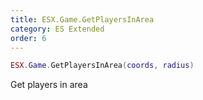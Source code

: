 ```yaml
---
title: ESX.Game.GetPlayersInArea
category: ES Extended
order: 6
---
```


```lua
ESX.Game.GetPlayersInArea(coords, radius)
```

Get players in area
